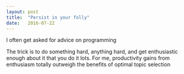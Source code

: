 ```yaml
---
layout: post
title:  "Persist in your folly"
date:   2016-07-22
---
```


I often get asked for advice on programming

The trick is to do something hard, anything hard, and get enthusiastic enough about it that you do it lots. For me, productivity gains from enthusiasm totally outweigh the benefits of optimal topic selection

